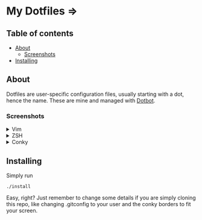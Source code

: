 # My Dotfiles =>

## Table of contents

<!-- toc -->

- [About](#about)
  - [Screenshots](#screenshots)
- [Installing](#installing)

<!-- tocstop -->

## About

Dotfiles are user-specific configuration files, usually starting with a dot, hence the name. These are mine and managed with [Dotbot](https://github.com/anishathalye/dotbot).

### Screenshots

<details>
  <summary> Vim </summary>
<img src="https://i.imgur.com/gTRiQ2b.png"  alt="Vim Screenshot"/>

</details>

<details>
  <summary> ZSH </summary>
<img src="https://i.imgur.com/oO5H4qE.png"  alt="Zsh"/>

</details>

<details>
  <summary> Conky </summary>
<img src="https://i.imgur.com/ujyhY38.png"  alt="Conky"/>

</details>

## Installing

Simply run

```console
./install
```

Easy, right? Just remember to change some details if you are simply cloning this repo, like changing .gitconfig to your user and the conky borders to fit your screen.
